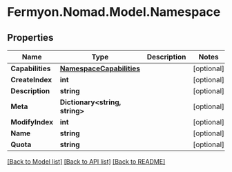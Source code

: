 # Fermyon.Nomad.Model.Namespace

## Properties

Name | Type | Description | Notes
------------ | ------------- | ------------- | -------------
**Capabilities** | [**NamespaceCapabilities**](NamespaceCapabilities.md) |  | [optional] 
**CreateIndex** | **int** |  | [optional] 
**Description** | **string** |  | [optional] 
**Meta** | **Dictionary&lt;string, string&gt;** |  | [optional] 
**ModifyIndex** | **int** |  | [optional] 
**Name** | **string** |  | [optional] 
**Quota** | **string** |  | [optional] 

[[Back to Model list]](../README.md#documentation-for-models) [[Back to API list]](../README.md#documentation-for-api-endpoints) [[Back to README]](../README.md)

